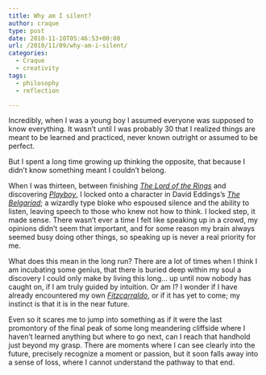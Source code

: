 ```yaml
---
title: Why am I silent?
author: craque
type: post
date: 2010-11-10T05:46:53+00:00
url: /2010/11/09/why-am-i-silent/
categories:
  - Craque
  - creativity
tags:
  - philosophy
  - reflection

---
```

Incredibly, when I was a young boy I assumed everyone was supposed to know everything. It wasn&#8217;t until I was probably 30 that I realized things are meant to be learned and practiced, never known outright or assumed to be perfect.

But I spent a long time growing up thinking the opposite, that because I didn&#8217;t know something meant I couldn&#8217;t belong.

When I was thirteen, between finishing _<a href="http://en.wikipedia.org/wiki/The_lord_of_the_rings" target="_blank">The Lord of the Rings</a>_ and discovering _<a href="http://www.playboy.com/mostpopular/index.html" target="_blank">Playboy</a>_, I locked onto a character in David Eddings&#8217;s _<a href="http://en.wikipedia.org/wiki/The_Belgariad" target="_blank">The Belgariad</a>_; a wizardly type bloke who espoused silence and the ability to listen, leaving speech to those who knew not how to think. I locked step, it made sense. There wasn&#8217;t ever a time I felt like speaking up in a crowd, my opinions didn&#8217;t seem that important, and for some reason my brain always seemed busy doing other things, so speaking up is never a real priority for me.

What does this mean in the long run? There are a lot of times when I think I am incubating some genius, that there is buried deep within my soul a discovery I could only make by living this long&#8230; up until now nobody has caught on, if I am truly guided by intuition. Or am I? I wonder if I have already encountered my own _<a href="http://en.wikipedia.org/wiki/Fitzcarraldo" target="_blank">Fitzcarraldo</a>_, or if it has yet to come; my instinct is that it is in the near future.

Even so it scares me to jump into something as if it were the last promontory of the final peak of some long meandering cliffside where I haven&#8217;t learned anything but where to go next, can I reach that handhold just beyond my grasp. There are moments where I can see clearly into the future, precisely recognize a moment or passion, but it soon falls away into a sense of loss, where I cannot understand the pathway to that end.